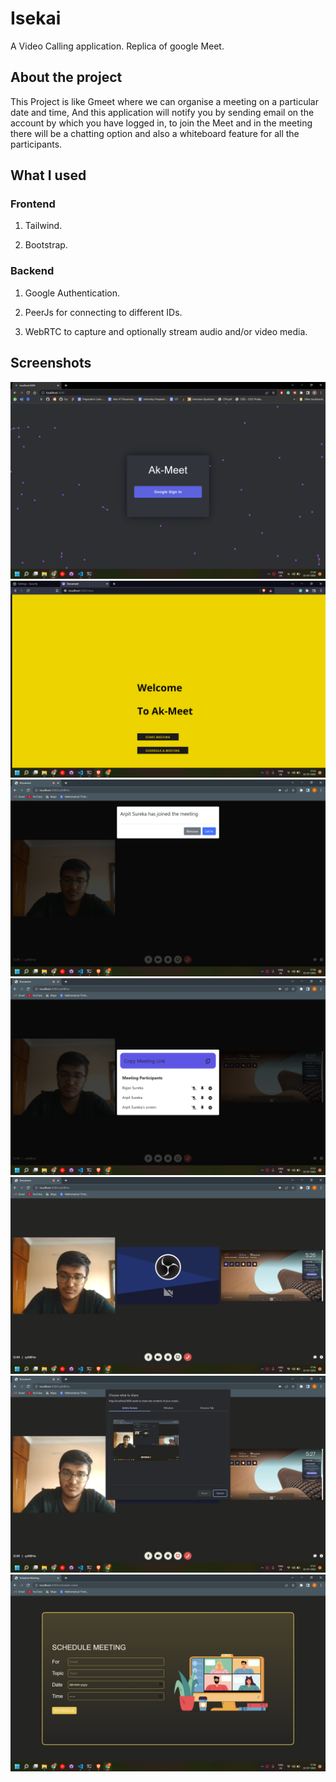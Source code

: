 # Isekai

A Video Calling application. Replica of google Meet.

## About the project

This Project is like Gmeet where we can organise a meeting on a particular date and time, And this application will notify you by sending email on the account by which you have logged in, to join the Meet and in the meeting there will be a chatting option and also a whiteboard feature for all the participants.

## What I used

### Frontend

1. Tailwind.

2. Bootstrap.

### Backend

1. Google Authentication.

2. PeerJs for connecting to different IDs.

3. WebRTC to capture and optionally stream audio and/or video media.

## Screenshots

![Screenshot94 info](<https://raw.githubusercontent.com/ArpitSureka/Ak-Meet/main/Images/Screenshot%20(99).png>)
![Screenshot94 info](<https://raw.githubusercontent.com/ArpitSureka/Ak-Meet/main/Images/Screenshot%20(101).png>)
![Screenshot94 info](<https://raw.githubusercontent.com/ArpitSureka/Ak-Meet/main/Images/Screenshot%20(102).png>)
![Screenshot94 info](<https://raw.githubusercontent.com/ArpitSureka/Ak-Meet/main/Images/Screenshot%20(105).png>)
![Screenshot94 info](<https://raw.githubusercontent.com/ArpitSureka/Ak-Meet/main/Images/Screenshot%20(104).png>)
![Screenshot94 info](<https://raw.githubusercontent.com/ArpitSureka/Ak-Meet/main/Images/Screenshot%20(106).png>)
![Screenshot94 info](<https://raw.githubusercontent.com/ArpitSureka/Ak-Meet/main/Images/Screenshot%20(108).png>)
